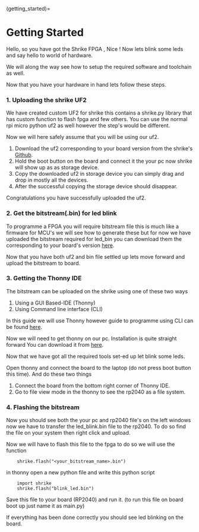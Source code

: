 (getting_started)=

# Getting Started   

Hello, so you have got the Shrike FPGA , Nice ! Now lets blink some leds and say hello to world of hardware. 

We will along the way see how to setup the required software and toolchain as well.



Now that you have your hardware in hand lets follow these steps. 


### 1. Uploading the shrike UF2  

We have created custom UF2 for shrike this contains a shrike.py library that has custom function to flash fpga and few others. You can use the normal rpi micro python uf2 as well however the step's would be different. 

Now we will here safely assume that you will be using our uf2.


1. Download the uf2 corresponding to your board version from the shrike's [Github](https://github.com/vicharak-in/shrike-lite).
2. Hold the boot button on the board and connect it the your pc now shrike will show up as as storage device.
3. Copy the downloaded uf2 in storage device you can simply drag and drop in mostly all the devices. 
4. After the successful copying the storage device should disappear.

Congratulations you have successfully uploaded the uf2. 

### 2. Get the bitstream(.bin) for led blink 

To programme a FPGA you will require  bitstream file this is much like a firmware for MCU's we will see how to generate these but for now we have uploaded the bitstream required for led_bin you can download them the corresponding to your board's version [here](https://github.com/vicharak-in/shrike-lite/tree/main/test/bitstreams). 

Now that you have both uf2 and bin file settled up lets move forward and upload the bitstream to board.

### 3. Getting the Thonny IDE 

The bitstream can be uploaded on the shrike using one of these two ways 
   1. Using a GUI Based-IDE (Thonny)
   2. Using Command line interface (CLI)

In this guide we will use Thonny however guide to programme using CLI can be found [here](./shrike_cli_guide.md).

Now we will need to get thonny on our pc. Installation is quite straight forward You can download it from [here](https://thonny.org/). 

Now that we have got all the required tools set-ed up let blink some leds.

Open thonny and connect the board to the laptop (do not press boot button this time). And do these two things 
   1. Connect the board from the bottom right corner of Thonny IDE.
   2. Go to file view mode in the thonny to see the rp2040 as a file system.

### 4. Flashing the bitstream  
Now you should see both the your pc and rp2040 file's on the left windows now we have to transfer the led_blink.bin file to the rp2040. To do so find the file on your system then right click and upload.

Now we will have to flash this file to the fpga to do so we will use the function 

```
    shrike.flash("<your_bitstream_name>.bin")
```
in thonny open a new python file and write this python script 
```
    import shrike
    shrike.flash("blink_led.bin")
```

Save this file to your board (RP2040) and run it. (to run this file on board boot up just name it as main.py)

If everything has been done correctly you should see led blinking on the board.





